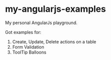 my-angularjs-examples
=====================

My personal AngularJs playground.

Got examples for:<br>
1. Create, Update, Delete actions on a table<br>
2. Form Validation<br>
3. ToolTip Balloons<br>
